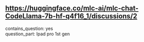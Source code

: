 ## https://huggingface.co/mlc-ai/mlc-chat-CodeLlama-7b-hf-q4f16_1/discussions/2

contains_question: yes  
question_part: Ipad pro 1st gen